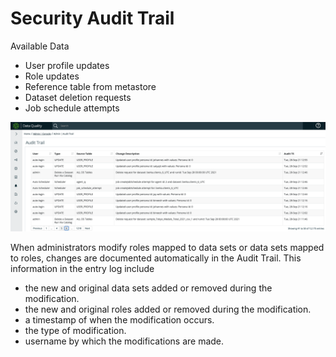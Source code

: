 # Security Audit Trail

Available Data

* User profile updates
* Role updates
* Reference table from metastore
* Dataset deletion requests
* Job schedule attempts

![](<../../.gitbook/assets/image (128).png>)

When administrators modify roles mapped to data sets or data sets mapped to roles, changes are documented automatically in the Audit Trail. This information in the entry log include

* the new and original data sets added or removed during the modification.
* the new and original roles added or removed during the modification.
* a timestamp of when the modification occurs.
* the type of modification.
* username by which the modifications are made.
